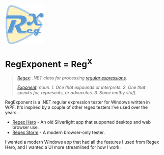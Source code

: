 <img src="images/RegExponent.svg" alt="logo" width="128" height="128"/>

# RegExponent = Reg<sup>X</sup>

> *[Regex](https://docs.microsoft.com/en-us/dotnet/api/system.text.regularexpressions.regex?view=net-6.0): .NET class for processing [regular expressions](https://docs.microsoft.com/en-us/dotnet/standard/base-types/regular-expressions).*
>
>*[Exponent](https://www.wordnik.com/words/exponent): noun. 1. One that expounds or interprets. 2. One that speaks for, represents, or advocates. 3. Some mathy stuff.*

RegExponent is a .NET regular expression tester for Windows written in WPF. It's inspired by a couple of other regex testers I've used over the years:

* [Regex Hero](http://regexhero.net/) - An old Silverlight app that supported desktop and web browser use.
* [Regex Storm](http://regexstorm.net/tester) - A modern browser-only tester.

I wanted a modern Windows app that had all the features I used from Regex Hero, and I wanted a UI more streamlined for how I work.

<!--
TODO: Screenshot.
-->